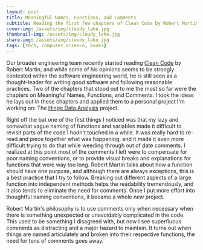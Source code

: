 ```yaml
---
layout: post
title: Meaningful Names, Functions, and Comments
subtitle: Reading the first few chapters of Clean Code by Robert Martin
cover-img: /assets/img/cloudy_lake.jpg
thumbnail-img: /assets/img/cloudy_lake.jpg
share-img: /assets/img/cloudy_lake.jpg
tags: [tech, computer_science, books] 
---
```


Our broader engineering team recently started reading [Clean Code](https://www.amazon.com/Clean-Code-Handbook-Software-Craftsmanship/dp/0132350882) by Robert Martin, and while some of his opinions seems to be strongly contested within the software engineering world, he is still seen as a thought-leader for writing good software and following reasonable practices. Two of the chapters that stood out to me the most so far were the chapters on Meaningful Names, Functions, and Comments. I took the ideas he lays out in these chapters and applied them to a personal project I'm working on: The [Hinge Data Analysis](https://github.com/smpotts/hinge-data-analysis) project.

Right off the bat one of the first things I noticed was that my lazy and somewhat vague naming of functions and variables made it difficult to revisit parts of the code I hadn't touched in a while. It was really hard to re-read and piece together what was happening, and it made it even more difficult trying to do that while weeding through out of date comments. I realized at this point most of the comments I left were to compensate for poor naming conventions, or to provide visual breaks and explanations for functions that were way too long. Robert Martin talks about how a function should have one purpose, and although there are always exceptions, this is a best practice that I try to follow. Breaking out different aspects of a large function into independent methods helps the readability tremendously, and it also tends to eliminate the need for comments. Once I put more effort into thoughtful naming conventions, it became a whole new project.

Robert Martin's philosophy is to use comments only when necessary when there is something unexpected or unavoidably complicated in the code. This used to be something I disagreed with, but now I see superfluous comments as distracting and a major hazard to maintain. It turns out when things are named articulately and broken into their respective functions, the need for tons of comments goes away. 